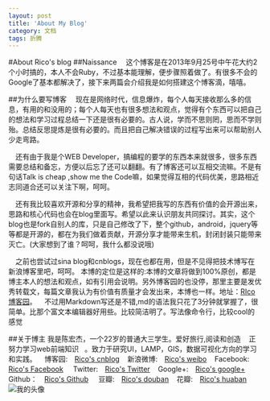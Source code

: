 ```yaml
---
layout: post
title: 'About My Blog'
category: 文档
tags: 折腾
---
```

#About Rico's blog
##Naissance
　这个博客是在2013年9月25号中午花大约2个小时搞的，本人不会Ruby，不过基本能理解，便步骤照着做了。有很多不会的Google了基本都解决了，接下来两篇会介绍我是如何搭建这个博客滴，嘻嘻。




##为什么要写博客
　现在是网络时代，信息爆炸，每个人每天接收那么多的信息，有用的和没用的；每个人每天也有很多想法和观点，觉得有个东西可以把自己的想法和学习过程总结一下还是很有必要的。古人说，学而不思则罔，思而不学则殆。总结反思提炼是很有必要的。而且把自己解决错误的过程写出来可以帮助别人少走弯路。     




　还有由于我是个WEB Developer，搞编程的要学的东西本来就很多，很多东西需要总结和备忘，方便以后忘了还可以翻翻。有了博客还可以互相交流嘛。不是有句话Talk is cheap ,show me the Code嘛，如果觉得互相的代码优美，思路相近志同道合还可以关注下啊，呵呵。




　还有我比较喜欢开源和分享的精神，我希望把我写的东西有价值的会开源出来，思路和核心代码也会在blog里面写。希望以此来认识朋友共同探讨。其实，这个blog也是fork自别人的库，只是自己修改了下，整个github，android，jquery等等都是开源的，都在为我们做着贡献，开源分享才能带来生机，封闭封装只能带来灭亡。(大家想到了谁？呵呵，我什么都没说哦)




　之前也尝试过sina blog和cnblogs，现在也都在用，但是不见得把技术博写在新浪博客里吧，呵呵。
本博的定位是这样的:本博的文章将做到100%原创，都是博主本人的想法和观点，如有引用会说明。另外博客园的也没停，那里主要是发优秀转载文，每篇文章我认为有价值有质量才会发出来，本博也一样。地址：[RIco博客园](http://www.cnblogs.com/101rico)。   
不过用Markdown写还是不错,md的语法我只花了3分钟就掌握了，很简单。比那个富文本编辑器好用些。比较简洁明了。写法像命令行，比较cool的感觉




##关于博主
我是陈宏杰，一个22岁的普通大三学生。爱好旅行,阅读和创造   
正努力学习web前端知识   。致力于研究UI，LAMP，GIS，数据可视化方向的学习和实践。   
博客园:　[Rico's cnblog](http://www.cnblogs.com/101rico)   
新浪微博:　[Rico's weibo](http://weibo.com/206999040)   
Facebook:　[Rico's Facebook](https://www.facebook.com/rico.austin.5)    
Twitter:　[Rico's Twitter](https://twitter.com/Ricoccc)   
Google+:　[Rico's google+](https://plus.google.com/u/0/103668464393164710629/about)   
Github：　[Rico's Github](https://github.com/hogwartsrico)    
豆瓣:　[Rico's douban](http://www.douban.com/people/51766111/)   
花瓣:　[Rico's huaban](http://huaban.com/n6ebtbcmc3/)  
　![我的头像](http://tp1.sinaimg.cn/1878017080/180/40025234301/1)
